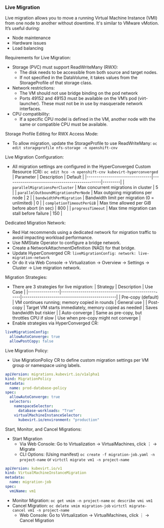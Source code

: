 ### Live Migration

Live migration allows you to move a running Virtual Machine Instance (VMI) from one node to another without downtime. It's similar to VMware vMotion. It’s useful during:
- Node maintenance
- Hardware issues
- Load balancing

Requirements for Live Migration:
- Storage (PVC) must support ReadWriteMany (RWX):
  - The disk needs to be accessible from both source and target nodes.
  - If not specified in the DataVolume, it takes values from the StorageProfile of that storage class.
- Network restrictions:
  - The VM should not use bridge binding on the pod network
  - Ports 49152 and 49153 must be available on the VM’s pod (virt-launcher). These must not be in use by masquerade network interfaces.
- CPU compatibility:
  - If a specific CPU model is defined in the VM, another node with the same or compatible CPU must be available.
 
Storage Profile Editing for RWX Access Mode:
- To allow migration, update the StorageProfile to use ReadWriteMany: `oc edit storageprofile nfs-storage -n openshift-cnv`

Live Migration Configuration:
- All migration settings are configured in the HyperConverged Custom Resource (CR): `oc edit hco -n openshift-cnv kubevirt-hyperconverged`
| Parameter                        | Description                                    | Default |
|---------------------------------|------------------------------------------------|---------|
| `parallelMigrationsPerCluster`  | Max concurrent migrations in cluster           | 5       |
| `parallelOutboundMigrationsPerNode` | Max outgoing migrations per node             | 2       |
| `bandwidthPerMigration`          | Bandwidth limit per migration (0 = unlimited) | 0       |
| `completionTimeoutPerGiB`       | Max time allowed per GiB before abort (in sec) | 800     |
| `progressTimeout`               | Max time migration can stall before failure    | 150     |

Dedicated Migration Network:
- Red Hat recommends using a dedicated network for migration traffic to avoid impacting workload performance.
- Use NMState Operator to configure a bridge network.
- Create a NetworkAttachmentDefinition (NAD) for that bridge.
- Update HyperConverged CR: `liveMigrationConfig: network: live-migration-network`
- Or do it via Web Console → Virtualization → Overview → Settings → Cluster → Live migration network.

Migration Strategies:
- There are 3 strategies for live migration:
| Strategy       | Description                                         | Use Case                                       |
|----------------|-----------------------------------------------------|------------------------------------------------|
| Pre-copy (default) | VM continues running; memory copied in rounds     | General use                                    |
| Post-copy      | Target VM starts immediately, memory copied as needed | Saves bandwidth but riskier                    |
| Auto-converge  | Same as pre-copy, but throttles CPU if slow          | Use when pre-copy might not converge            |
- Enable strategies via HyperConverged CR:
```yaml
liveMigrationConfig:
  allowAutoConverge: true
  allowPostCopy: false
```

Live Migration Policy:
- Use MigrationPolicy CR to define custom migration settings per VM group or namespace using labels.
```yaml
apiVersion: migrations.kubevirt.io/v1alpha1
kind: MigrationPolicy
metadata:
  name: prod-database-policy
spec:
  allowAutoConverge: true
  selectors:
    namespaceSelector:
      database-workloads: "True"
    virtualMachineInstanceSelector:
      kubevirt.io/environment: "production"
```

Start, Monitor, and Cancel Migrations:
- Start Migration
  - Via Web Console: Go to Virtualization → VirtualMachines, click ⋮ → Migrate
  - CLI Options: (Using manifest) `oc create -f migration-job.yaml -n project-name`  or `virtctl migrate vm1 -n project-name`
```yaml
apiVersion: kubevirt.io/v1
kind: VirtualMachineInstanceMigration
metadata:
  name: migration-job
spec:
  vmiName: vm1
```
- Monitor Migration: `oc get vmim -n project-name` `oc describe vmi vm1`
- Cancel Migration: `oc delete vmim migration-job` `virtctl migrate-cancel vm1 -n project-name`
  - Web Console: Go to Virtualization → VirtualMachines, click ⋮ → Cancel Migration
